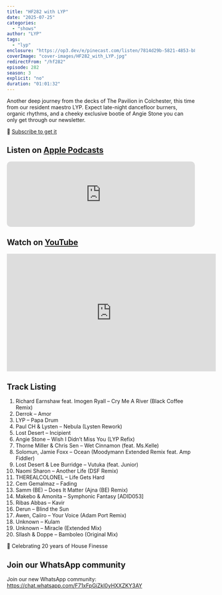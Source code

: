 ```yaml
---
title: "HF282 with LYP"
date: "2025-07-25"
categories:
  - "shows"
author: "LYP"
tags:
  - "lyp"
enclosure: "https://op3.dev/e/pinecast.com/listen/7814d29b-5821-4853-b81f-a1dc0bbaa6db.mp3?source=rss&ext=asset.mp3 88770923 audio/mpeg"
coverImage: "cover-images/HF282_with_LYP.jpg"
redirectFrom: "/hf282"
episode: 282
season: 3
explicit: "no"
duration: "01:01:32"
---
```


Another deep journey from the decks of The Pavilion in Colchester, this time from our resident maestro LYP. Expect late-night dancefloor burners, organic rhythms, and a cheeky exclusive bootie of Angie Stone you can only get through our newsletter.

💌 <a href="https://housefinesse.com/newsletter" target="_blank">Subscribe to get it</a>

## Listen on [Apple Podcasts](https://podcasts.apple.com/gb/podcast/hf282-with-lyp-25-july-2025/id355833875?i=1000720000000)

<iframe allow="autoplay *; encrypted-media *; fullscreen *; clipboard-write" frameborder="0" height="175" style="width:100%;max-width:660px;overflow:hidden;border-radius:10px;" sandbox="allow-forms allow-popups allow-same-origin allow-scripts allow-storage-access-by-user-activation allow-top-navigation-by-user-activation" src="https://embed.podcasts.apple.com/gb/podcast/hf282-with-lyp-25-july-2025/id355833875?i=1000720000000"></iframe>

## Watch on [YouTube](https://youtu.be/REPLACE_WITH_REAL_ID)

<iframe width="560" height="315" src="https://www.youtube.com/embed/REPLACE_WITH_REAL_ID" title="YouTube video player" frameborder="0" allow="accelerometer; autoplay; clipboard-write; encrypted-media; gyroscope; picture-in-picture; web-share" referrerpolicy="strict-origin-when-cross-origin" allowfullscreen></iframe>

## Track Listing

1. Richard Earnshaw feat. Imogen Ryall – Cry Me A River (Black Coffee Remix)
2. Derrok – Amor
3. LYP – Papa Drum
4. Paul CH & Lysten – Nebula (Lysten Rework)
5. Lost Desert – Incipient
6. Angie Stone – Wish I Didn’t Miss You (LYP Refix)
7. Thorne Miller & Chris Sen – Wet Cinnamon (feat. Ms.Kelle)
8. Solomun, Jamie Foxx – Ocean (Moodymann Extended Remix feat. Amp Fiddler)
9. Lost Desert & Lee Burridge – Vutuka (feat. Junior)
10. Naomi Sharon – Another Life (DSF Remix)
11. THEREALCOLONEL – Life Gets Hard
12. Cem Gemalmaz – Fading
13. Samm (BE) – Does It Matter (Ajna (BE) Remix)
14. Makebo & Amonita – Symphonic Fantasy [ADID053]
15. Ribas Abbas – Kavir
16. Derun – Blind the Sun
17. Awen, Caiiro – Your Voice (Adam Port Remix)
18. Unknown – Kulam
19. Unknown – Miracle (Extended Mix)
20. Sllash & Doppe – Bamboleo (Original Mix)

🎉 Celebrating 20 years of House Finesse

## Join our WhatsApp community

Join our new WhatsApp community: https://chat.whatsapp.com/F71xFpGiZkl0yHXXZKY3AY